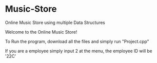 # Music-Store
Online Music Store using multiple Data Structures 

Welcome to the Online Music Store!

To Run the program, download all the files and simply run "Project.cpp"

If you are a employee simply input 2 at the menu, the employee ID will be '22C'

